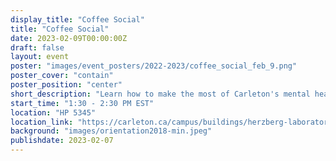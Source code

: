 ```yaml
---
display_title: "Coffee Social"
title: "Coffee Social"
date: 2023-02-09T00:00:00Z
draft: false
layout: event
poster: "images/event_posters/2022-2023/coffee_social_feb_9.png"
poster_cover: "contain"
poster_position: "center"
short_description: "Learn how to make the most of Carleton's mental health resources"
start_time: "1:30 - 2:30 PM EST"
location: "HP 5345"
location_link: "https://carleton.ca/campus/buildings/herzberg-laboratories/"
background: "images/orientation2018-min.jpeg"
publishdate: 2023-02-07
---
```


